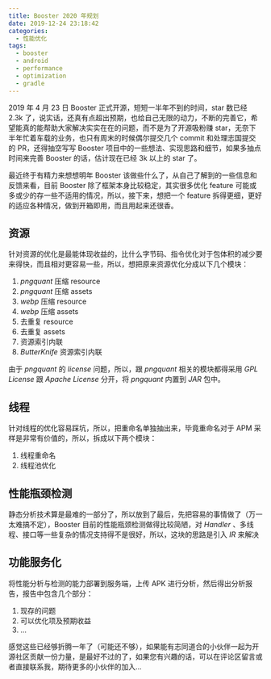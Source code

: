 ```yaml
---
title: Booster 2020 年规划
date: 2019-12-24 23:18:42
categories:
  - 性能优化
tags:
  - booster
  - android
  - performance
  - optimization
  - gradle
---
```


2019 年 4 月 23 日 Booster 正式开源，短短一半年不到的时间，star 数已经 2.3k 了，说实话，还真有点超出预期，也给自己无限的动力，不断的完善它，希望能真的能帮助大家解决实实在在的问题，而不是为了开源吸粉赚 star，无奈下半年忙着车载的业务，也只有周末的时候偶尔提交几个 commit 和处理志国提交的 PR，还得抽空写写 Booster 项目中的一些想法、实现思路和细节，如果多抽点时间来完善 Booster 的话，估计现在已经 3k 以上的 star 了。

最近终于有精力来想想明年 Booster 该做些什么了，从自己了解到的一些信息和反馈来看，目前 Booster 除了框架本身比较稳定，其实很多优化 feature 可能或多或少的存一些不适用的情况，所以，接下来，想把一个 feature 拆得更细，更好的适应各种情况，做到开箱即用，而且用起来还很香。

## 资源

针对资源的优化是最能体现收益的，比什么字节码、指令优化对于包体积的减少要来得快，而且相对更容易一些，所以，想把原来资源优化分成以下几个模块：

1. *pngquant* 压缩 resource
1. *pngquant* 压缩 assets
1. *webp* 压缩 resource
1. *webp* 压缩 assets
1. 去重复 resource
1. 去重复 assets
1. 资源索引内联
1. *ButterKnife* 资源索引内联

由于 *pngquant* 的 *license* 问题，所以，跟 *pngquant* 相关的模块都得采用 *GPL License* 跟 *Apache License* 分开，将 *pngquant* 内置到 *JAR* 包中。

## 线程

针对线程的优化容易踩坑，所以，把重命名单独抽出来，毕竟重命名对于 APM 采样是非常有价值的，所以，拆成以下两个模块：

1. 线程重命名
1. 线程池优化

## 性能瓶颈检测

静态分析技术算是最难的一部分了，所以放到了最后，先把容易的事情做了（万一太难搞不定），Booster 目前的性能瓶颈检测做得比较简陋，对 *Handler* 、多线程、接口等一些复杂的情况支持得不是很好，所以，这块的思路是引入 *IR* 来解决

## 功能服务化

将性能分析与检测的能力部署到服务端，上传 APK 进行分析，然后得出分析报告，报告中包含几个部分：

1. 现存的问题
1. 可以优化项及预期收益
1. ...

感觉这些已经够折腾一年了（可能还不够），如果能有志同道合的小伙伴一起为开源社区贡献一份力量，是最好不过的了，如果您有兴趣的话，可以在评论区留言或者直接联系我，期待更多的小伙伴的加入...

